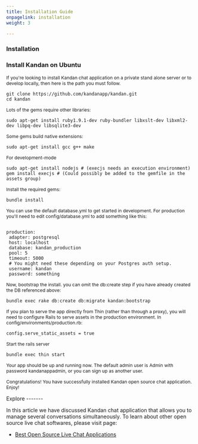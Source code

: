 ```yaml
---
title: Installation Guide
onpagelink: installation
weight: 3

---
```


### Installation

### Install Kandan on Ubuntu

<span style="font-size: 12.16px;">If you're looking to install Kandan chat application on a private stand alone server or to develop locally, then here is the path you must follow.</span>

 ```
git clone https://github.com/kandanapp/kandan.git 
cd kandan
```

<span style="font-size: 12.16px;">Lots of the gems require other libraries:</span>

 ```
sudo apt-get install ruby1.9.1-dev ruby-bundler libxslt-dev libxml2-dev libpq-dev libsqlite3-dev
```

<span style="font-size: 12.16px;">Some gems build native extensions:</span>

 ```
sudo apt-get install gcc g++ make
```

<span style="font-size: 12.16px;">For development-mode</span>

 ```
sudo apt-get install nodejs # (execjs needs an execution environment)
gem install execjs # (Could possibly be added to the gemfile in the assets group)
```

<span style="font-size: 12.16px;">Install the required gems:</span>

 ```
bundle install
```

<span style="font-size: 12.16px;">You can use the default database.yml to get started in development. For production you'll need to edit config/database.yml to add something like this:</span>

 ```

production:
  adapter: postgresql
  host: localhost
  database: kandan_production
  pool: 5
  timeout: 5000
  # You might need these depending on your Postgres auth setup.
  username: kandan 
  password: something

```

<span style="font-size: 12.16px;">Now, bootstrap the install. you can omit the db:create step if you have already created the DB referenced above:</span>

 ```
bundle exec rake db:create db:migrate kandan:bootstrap
```

<span style="font-size: 12.16px;">If you plan to serve the app directly from Thin (rather than through a proxy), you will need to configure Rails to serve assets in the production environment. In config/environments/production.rb:</span>

 ```
config.serve_static_assets = true
```

<span style="font-size: 12.16px;"> Start the rails server</span>

 ```
bundle exec thin start
```

<span style="font-size: 12.16px;">Your app should be up and running now. The default admin user is Admin with password kandanappadmin, or you can sign up as another user. </span>

<span style="font-size: 12.16px;">Congratulations! You have successfully installed Kandan open source chat application. Enjoy!</span>

<div class="asposeptyltd containerize"> </div><div class="col-lg-12">Explore
-------

In this article we have discussed Kandan chat application that allows you to manage several conversations simultaneously. To learn about other open source live chat softwares, please visit page:

- [Best Open Source Live Chat Applications](https://products.containerize.com/live-chat)
 
 </div>